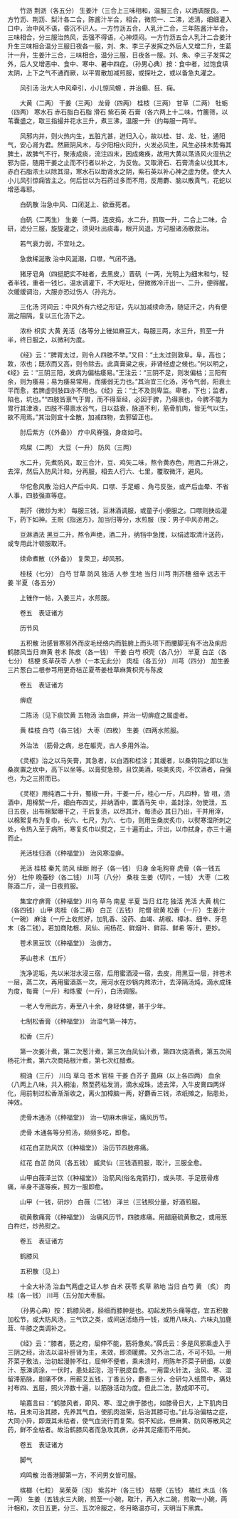 <!-- { "loadSidebar": true } -->
　　竹沥 荆沥（各五分） 生姜汁（三合上三味相和，温服三合，以酒调服良。一方竹沥、荆沥、梨汁各二合，陈酱汁半合，相合，微煎一、二沸，滤清，细细灌入口中，治中风不语，昏沉不识人。一方竹沥五合，人乳汁二合，三年陈酱汁半合，三味相合，分三服治热风，舌强不得语，心神烦闷。一方竹沥五合人乳汁二合姜汁升生三味相合温分三服日夜各一服，刘、朱、李三子发挥之外后人又增二升，生葛汁一升，生姜汁三合，三味相合，温分三服，日夜各一服。刘、朱、李三子发挥之外，后人又增恶中、食中、寒中、暑中四症。（孙男心典）按：食中者，过饱食填太阴，上下之气不通而厥，以平胃散加减煎服，或探吐之，或以备急丸灌之。

　　风引汤 治大人中风牵引，小儿惊风螈 ，并治癫、狂、痫。

　　大黄（二两） 干姜（三两） 龙骨（四两） 桂枝（三两） 甘草（二两） 牡蛎（四两） 寒水石 赤石脂白石脂 滑石 紫石英 石膏（各六两上十二味，竹簏筛，以苇囊盛之，取三指撮井花水三升，煮三沸，温服一升（约每服一两半。

　　风邪内并，则火热内生，五脏亢甚，迸归入心，故以桂、甘、龙、牡，通阳气，安心肾为君。然厥阴风木，与少阳相火同升，火发必风生，风生必挟木势侮其脾土，故脾气不行，聚液成痰，流注四末，因成瘫痪，故用大黄以荡涤风火湿热之邪为臣，随用干姜之止而不行者以补之，为反佐。又取滑石、石膏清金以伐其木，赤白石脂浓土以除其湿，寒水石以助肾水之阴，紫石英以补心神之虚为使。使大人小儿风引惊痫皆主之。何后世以为石药过多而不用，反用麝、脑以散真气，花蛇以增恶毒耶。

　　白矾散 治急中风、口闭涎上、欲垂死者。

　　白矾（二两生） 生姜（一两，连皮捣，水二升，煎取一升，二合上二味，合研，滤分三服，旋旋灌之，须臾吐出痰毒，眼开风退，方可服诸汤散救治。

　　若气衰力弱，不宜吐之。

　　急救稀涎散 治中风涎潮，口噤，气闭不通。

　　猪牙皂角（四挺肥实不蛀者，去黑皮，）晋矾（一两，光明上为细末和匀，轻者半钱，重者一钱匕，温水调灌下，不大呕吐，但微微冷汗出一、二升，便得醒，次缓缓调治，大服亦恐过伤人（孙兆方。

　　三化汤 河间云：中风外有六经之形证，先以加减续命汤，随证汗之，内有便溺之阻隔，复以三化汤下之。

　　浓朴 枳实 大黄 羌活（各等分上锉如麻豆大，每服三两，水三升，煎至一升半，终日服之，以微利为度。

　　《经》云：“脾胃太过，则令人四肢不举。”又曰：“土太过则敦阜。阜，高也；敦，浓也；既浓而又高，则令除去。此真膏粱之疾，非肾经虚之候也。”何以明之，《经》云：“三阴三阳，发病为偏枯痿易。”王注云：“三阴不足，则发偏枯；三阳有余，则为痿易；易为痿易常用，而痿弱无力也。”其治宜三化汤，泻令气弱，阳衰土平而愈，若脾虚则肢四亦不用也。《经》云：“土不及则卑监。卑者，下也；监者，陷也，坑也。”“四肢皆禀气于胃，而不得至经，必因于脾，乃得禀也，今脾不能为胃行其津液，四肢不得禀水谷气，日以益衰，脉道不利，筋骨肌肉，皆无气以生，故不用焉。”其治则宜十全散，加减四物，去邪留正也。

　　肘后紫方（《外备》） 疗中风脊强，身痉如弓。

　　鸡屎（二两） 大豆（一升） 防风（三两）

　　水二升，先煮防风，取三合汁，豆、鸡矢二味，熬令黄赤色，用酒二升淋之，去滓，然后入防风汁和，分再服，相去人行六、七里，覆取微汗，避风。

　　华佗愈风散 治妇人产后中风、口噤、手足螈 、角弓反张，或产后血晕、不省人事，四肢强直等症。

　　荆芥（微炒为末） 每服三钱，豆淋酒调服，或童子小便服之。口噤则抉齿灌下，药下如神。王贶《指迷方》，加当归等分，水煎服（按：男子中风亦用之。

　　豆淋酒法 黑豆二升，熬令声绝，酒二升，纳铛中急搅，以绢滤取清汁送药，或专用此汁顿服取汗。

　　续命煮散（《外备》） 复荣卫，却风邪。

　　桂枝（七分） 白芍 甘草 防风 独活 人参 生地 当归 川芎 荆芥穗 细辛 远志干姜 半夏（各五分）

　　上锉作一帖，入姜三片，水煎服。

　　卷五　表证诸方

　　历节风

　　五积散 治感冒寒邪外而皮毛经络内而脏腑上而头项下而腰脚无有不治及痢后鹤膝风当归 麻黄 苍术 陈皮（各一钱） 干姜 白芍 枳壳（各八分） 半夏 白芷（各七分） 桔梗 炙草茯苓 人参（一本无此分） 肉桂（各五分） 川芎（四分） 加生姜三片葱白二根参芎用更奇桔芷夏苓姜桂草麻黄枳壳与陈皮

　　卷五　表证诸方

　　痹症

　　二陈汤（见下痰饮黄 五物汤 治血痹，并治一切痹症之属虚者。

　　黄 桂枝 白芍（各三钱） 大枣（四枚） 生姜（四两水煎服。

　　外治法 （筋骨之病，总在躯壳，古人多用外治。

　　《灵枢》治之以马矢膏，其急者，以白酒和桂涂；其缓者，以桑钩钩之即以生桑炭置之坎中，高下以坐等。以膏熨急颊，且饮美酒，啖美炙肉，不饮酒者，自强也，为之三拊而已。

　　《灵枢》用纯酒二十升，蜀椒一升，干姜一斤，桂心一斤，凡四种，皆 咀，渍酒中，用棉絮一斤，细白布四丈，并纳酒中，置酒马矢 中，盖封涂，勿使泄，五日五夜，出布棉絮曝干之，干后复渍，以尽其汁，每渍必 其日乃出，干并用滓，以棉絮复布为复巾，长六、七尺，为六、七巾，则用生桑炭炙巾，以熨寒湿所刺之处，令热入至于病所，寒复炙巾以熨之，三十遍而止。汗出，以巾拭身，亦三十遍而止。

　　羌活桂归酒（《种福堂》） 治风寒湿痹。

　　羌活 桂枝 秦艽 防风 续断 附子（各一钱） 归身 金毛狗脊 虎骨（各一钱五分） 杜仲 晚蚕砂（各二钱） 川芎（八分） 桑枝 生姜（切片，一钱） 大枣（二枚陈酒二斤，浸一日夜煎服。

　　集宝疗痹膏（《种福堂》川乌 草乌 南星 半夏 当归 红花 独活 羌活 大黄 桃仁（各四钱） 山甲 肉桂（各二两） 白芷（五钱） 陀僧 硫黄 松香（一斤） 生姜汁（一碗） 麻油（一斤上收煎好，加乳香、没药、血竭、胡椒、樟冰、细辛、牙皂末（各二钱）。若加商陆根、凤仙、闹杨花、鲜烟叶、鲜蒜、鲜希 等汁，更妙。

　　苍术黑豆饮（《种福堂》） 治痹方。

　　茅山苍术（五斤）

　　洗净泥垢，先以米泔水浸三宿，后用蜜酒浸一宿，去皮，用黑豆一层，拌苍术一层，蒸二次，再用蜜酒蒸一次，用河水在炒锅内熬浓汁，去滓隔汤炖，滴水成珠为度，每膏（一斤）和炼蜜（一斤），白汤调服。

　　一老人专用此方，寿至八十余，身轻体健，甚于少年。

　　七制松香膏（《种福堂》） 治湿气第一神方。

　　松香（三斤）

　　第一次姜汁煮，第二次葱汁煮，第三次白凤仙汁煮，第四次烧酒煮，第五次闹杨花汁煮，第六次商陆根汁煮，第七次红醋煮。

　　桐油（三斤） 川乌 草乌 苍术 官桂 干姜 白芥子 蓖麻（以上各四两） 血余（八两上八味，共入桐油，熬至药枯发消，滴水成珠，滤去滓，入牛皮膏四两烊化，用前制过松香渐渐收之，离火加樟脑一两，好麝香三钱，浓纸摊之，贴患处，神效。

　　虎骨木通汤（《种福堂》） 治一切麻木痹证，痛风历节。

　　虎骨 木通各等分煎汤，频频多吃，即愈。

　　红花白芷防风饮（《种福堂》） 治历节四肢疼痛。

　　红花 白芷 防风（各五钱） 威灵仙（三钱酒煎服，取汁，三服全愈。

　　山甲白薇泽兰饮（《种福堂》） 治箭风(俗名鬼箭打)，或头项、手足筋骨疼痛，半身不遂等疾，照方一服即愈。

　　山甲（一钱，研炒） 白薇（二钱） 泽兰（三钱照分量，好酒煎服。

　　硫黄敷痛膏（《种福堂》） 治痛风历节，四肢疼痛。用醋磨硫黄敷之，或用葱白杵烂，炒热熨之。

　　卷五　表证诸方

　　鹤膝风

　　五积散（见上）

　　十全大补汤 治血气两虚之证人参 白术 茯苓 炙草 熟地 当归 白芍 黄 （炙） 肉桂（各一钱） 川芎（五分加大枣服。

　　（孙男心典）按：鹤膝风者，胫细而膝肿是也。初起发热头痛等症，宜五积散加松节，或大防风汤，三气饮之类，或间送活络丹一钱，或用八味丸、六味丸加鹿茸、牛膝之类调补之。

　　《经》云：“膝者，筋之府，屈伸不能，筋将惫矣。”薛氏云：多是风邪乘虚入于三阴之经，治法以温补肝肾为主，未效，即须暖脾。又外治二法，不可不知。一用芥菜子敷法，治初起漫肿不红，屈伸不便者，乘未溃时，用陈年芥菜子研细，以姜汁、葱涕调涂，一伏时，患处起泡，泡干脱皮自愈。一用雷火针法，治风、寒、湿留滞筋脉，剧痛不休，用蕲艾五钱，丁香五分，麝香三分，合研匀入纸筒中，痛处衬布四、五层，照火淬数十遍，以筋脉活动为度。但此二法，脓成即不可。

　　喻嘉言曰：“鹤膝风者，即风、寒、湿之痹于膝也，如膝骨日大，上下肌肉日枯，且未可治其膝，先养其气血，使肌肉滋荣，后治其膝可也。”此与治偏枯之症，大同小异，即溉其未枯者，使气血流行而复荣。倘不知此，但麻黄、防风等散风之药，鲜不全枯者。故治鹤膝风者而急攻其痹，必并其足痿而不用矣。

　　卷五　表证诸方

　　脚气

　　鸡鸣散 治香港脚第一方，不问男女皆可服。

　　槟榔（七粒） 吴茱萸（泡） 紫苏叶（各三钱） 桔梗（五钱） 橘红 木瓜（各一两） 生姜（五钱水三大碗，煎至一小碗，取汁，再入水二碗，煎取一小碗，两汁相和，次日五更，分三、五次冷服之，冬月略温亦可，天明当下黑粪。

